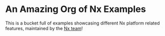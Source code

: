 # An Amazing Org of Nx Examples

This is a bucket full of examples showcasing different Nx platform related features, maintained by the [Nx team](https://nx.dev)!
